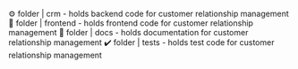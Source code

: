 ⚙️ folder | crm - holds backend code for customer relationship management
📂 folder | frontend - holds frontend code for customer relationship management
📃 folder | docs - holds documentation for customer relationship management
✔️ folder | tests - holds test code for customer relationship management